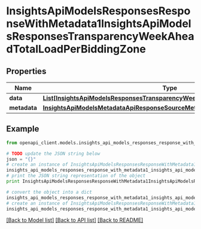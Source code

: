 # InsightsApiModelsResponsesResponseWithMetadata1InsightsApiModelsResponsesTransparencyWeekAheadTotalLoadPerBiddingZone


## Properties
Name | Type | Description | Notes
------------ | ------------- | ------------- | -------------
**data** | [**List[InsightsApiModelsResponsesTransparencyWeekAheadTotalLoadPerBiddingZone]**](InsightsApiModelsResponsesTransparencyWeekAheadTotalLoadPerBiddingZone.md) |  | [optional] 
**metadata** | [**InsightsApiModelsMetadataApiResponseSourceMetadata**](InsightsApiModelsMetadataApiResponseSourceMetadata.md) |  | [optional] 

## Example

```python
from openapi_client.models.insights_api_models_responses_response_with_metadata1_insights_api_models_responses_transparency_week_ahead_total_load_per_bidding_zone import InsightsApiModelsResponsesResponseWithMetadata1InsightsApiModelsResponsesTransparencyWeekAheadTotalLoadPerBiddingZone

# TODO update the JSON string below
json = "{}"
# create an instance of InsightsApiModelsResponsesResponseWithMetadata1InsightsApiModelsResponsesTransparencyWeekAheadTotalLoadPerBiddingZone from a JSON string
insights_api_models_responses_response_with_metadata1_insights_api_models_responses_transparency_week_ahead_total_load_per_bidding_zone_instance = InsightsApiModelsResponsesResponseWithMetadata1InsightsApiModelsResponsesTransparencyWeekAheadTotalLoadPerBiddingZone.from_json(json)
# print the JSON string representation of the object
print InsightsApiModelsResponsesResponseWithMetadata1InsightsApiModelsResponsesTransparencyWeekAheadTotalLoadPerBiddingZone.to_json()

# convert the object into a dict
insights_api_models_responses_response_with_metadata1_insights_api_models_responses_transparency_week_ahead_total_load_per_bidding_zone_dict = insights_api_models_responses_response_with_metadata1_insights_api_models_responses_transparency_week_ahead_total_load_per_bidding_zone_instance.to_dict()
# create an instance of InsightsApiModelsResponsesResponseWithMetadata1InsightsApiModelsResponsesTransparencyWeekAheadTotalLoadPerBiddingZone from a dict
insights_api_models_responses_response_with_metadata1_insights_api_models_responses_transparency_week_ahead_total_load_per_bidding_zone_form_dict = insights_api_models_responses_response_with_metadata1_insights_api_models_responses_transparency_week_ahead_total_load_per_bidding_zone.from_dict(insights_api_models_responses_response_with_metadata1_insights_api_models_responses_transparency_week_ahead_total_load_per_bidding_zone_dict)
```
[[Back to Model list]](../README.md#documentation-for-models) [[Back to API list]](../README.md#documentation-for-api-endpoints) [[Back to README]](../README.md)


